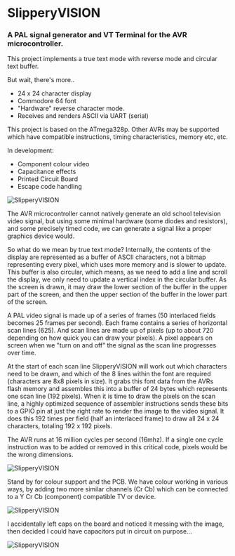 # SlipperyVISION

### A PAL signal generator and VT Terminal for the AVR microcontroller.

This project implements a true text mode with reverse mode and circular text buffer.

But wait, there's more..

- 24 x 24 character display
- Commodore 64 font
- "Hardware" reverse character mode.
- Receives and renders ASCII via UART (serial) 

This project is based on the ATmega328p. Other AVRs may be supported which have compatible
instructions, timing characteristics, memory etc, etc.

In development:

- Component colour video
- Capacitance effects
- Printed Circuit Board
- Escape code handling

![SlipperyVISION](http://kamome.slipperyseal.net/slipperyvision.jpg)

The AVR microcontroller cannot natively generate an old school television video signal, but using some minimal
hardware (some diodes and resistors), and some precisely timed code, we can generate a signal like a proper
graphics device would.

So what do we mean by true text mode? Internally, the contents of the display are represented as a
buffer of ASCII characters, not a bitmap representing every pixel, which uses more memory and is slower to update.
This buffer is also circular, which means, as we need to add a line and scroll the display, we only
need to update a vertical index in the circular buffer.  As the screen is drawn, it may draw the lower
section of the buffer in the upper part of the screen, and then the upper section of the buffer in the
lower part of the screen.

A PAL video signal is made up of a series of frames (50 interlaced fields becomes 25 frames per second).
Each frame contains a series of horizontal scan lines (625).
And scan lines are made up of pixels (up to about 720 depending on how quick you can draw your pixels).
A pixel appears on screen when we "turn on and off" the signal as the scan line progresses over time.

At the start of each scan line SlipperyVISION will work out which characters need to be drawn, and which of
the 8 lines within the font are required (characters are 8x8 pixels in size).  It grabs this font data from the
AVRs flash memory and assembles this into a buffer of 24 bytes which represents one scan line (192 pixels).
When it is time to draw the pixels on the scan line, a highly optimized sequence of assembler instructions
sends these bits to a GPIO pin at just the right rate to render the image to the video signal.  It does this
192 times per field (half an interlaced frame) to draw all 24 x 24 characters, totaling 192 x 192 pixels.

The AVR runs at 16 million cycles per second (16mhz). If a single one cycle instruction was to be added or removed
in this critical code, pixels would be the wrong dimensions.

![SlipperyVISION](http://kamome.slipperyseal.net/slipperyvision-blue.jpg)

Stand by for colour support and the PCB. We have colour working in various ways, by adding two more similar channels (Cr Cb)
which can be connected to a Y Cr Cb (component) compatible TV or device.

![SlipperyVISION](http://kamome.slipperyseal.net/slipperyvision-autopak-pcb.png)

I accidentally left caps on the board and noticed it messing with the image, then decided I could have capacitors
put in circuit on purpose...

![SlipperyVISION](http://kamome.slipperyseal.net/slipperyvision-fx.jpg)
